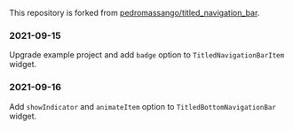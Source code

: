 This repository is forked from [pedromassango/titled_navigation_bar](https://github.com/pedromassango/titled_navigation_bar).
### 2021-09-15
Upgrade example project and add `badge` option to `TitledNavigationBarItem` widget.
### 2021-09-16
Add `showIndicator` and `animateItem` option to `TitledBottomNavigationBar` widget.